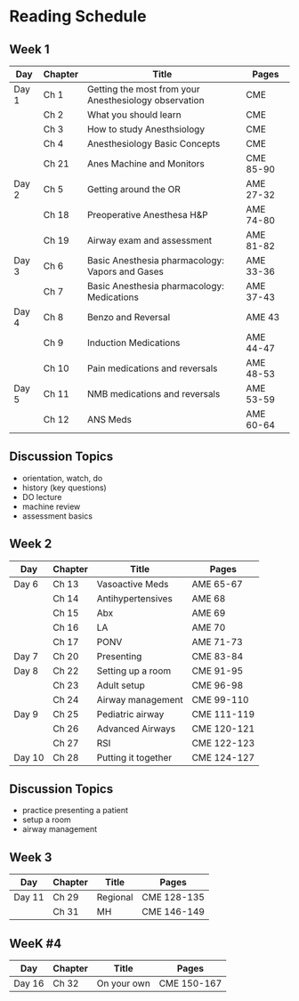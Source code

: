 # Reading Schedule

## Week 1

| Day | Chapter | Title | Pages |
| - | - | - | - |
| Day 1 | Ch 1 | Getting the most from your Anesthesiology observation | CME |
|  | Ch 2 | What you should learn | CME |
|  | Ch 3 | How to study Anesthsiology | CME |
|  | Ch 4 | Anesthesiology Basic Concepts | CME |
|  | Ch 21 | Anes Machine and Monitors | CME 85-90 |
| Day 2 | Ch 5 | Getting around the OR | AME 27-32 |
|  | Ch 18 | Preoperative Anesthesa H&P | AME 74-80 |
|  | Ch 19 | Airway exam and assessment | AME 81-82 |
| Day 3 | Ch 6 | Basic Anesthesia pharmacology: Vapors and Gases | AME 33-36|
| | Ch 7 | Basic Anesthesia pharmacology: Medications | AME 37-43 |
| Day 4 | Ch 8 | Benzo and Reversal | AME 43 |
| | Ch 9 | Induction Medications | AME 44-47 |
| | Ch 10 | Pain medications and reversals | AME 48-53|
| Day 5 | Ch 11 | NMB medications and reversals | AME 53-59 |
| | Ch 12 | ANS Meds | AME 60-64 |


## Discussion Topics

- orientation, watch, do
- history (key questions)
- DO lecture
- machine review
- assessment basics

## Week 2

| Day | Chapter | Title | Pages |
| - | - | - | - |
| Day 6 | Ch 13 | Vasoactive Meds | AME 65-67 |
| | Ch 14 | Antihypertensives | AME 68 |
| | Ch 15 | Abx | AME 69 |
| | Ch 16 | LA  | AME 70 |
| | Ch 17 | PONV | AME 71-73 |
| Day 7 | Ch 20 | Presenting | CME 83-84 |
| Day 8 | Ch 22 | Setting up a room | CME 91-95 |
| | Ch 23 | Adult setup | CME 96-98 |
| | Ch 24 | Airway management | CME 99-110 |
| Day 9 | Ch 25 | Pediatric airway | CME 111-119 |
| | Ch 26 | Advanced Airways | CME 120-121 |
| | Ch 27 | RSI | CME 122-123 |
| Day 10 | Ch 28 | Putting it together | CME 124-127 |

## Discussion Topics
 
- practice presenting a patient
- setup a room
- airway management

## Week 3

| Day | Chapter | Title | Pages |
| - | - | - | - |
| Day 11 |  Ch 29 | Regional | CME 128-135 |
| | Ch 31 | MH | CME 146-149 |

## WeeK #4

| Day | Chapter | Title | Pages |
| - | - | - | - |
| Day 16 | Ch 32 | On your own | CME 150-167 |